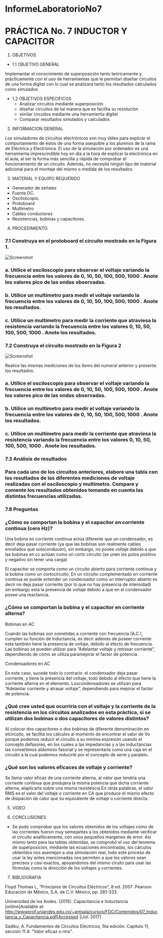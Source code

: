 InformeLaboratorioNo7
==========================
# PRÁCTICA No. 7 INDUCTOR Y CAPACITOR
1. OBJETIVOS
* 1.1 OBJETIVO GENERAL

Implementar el conocimiento de superposición tanto teóricamente y prácticamente con el uso de herramientas que le permitan diseñar circuitos de una forma digital con lo cual se analizara tanto los resultados calculados como simulados 

* 1.2 OBJETIVOS ESPECIFICOS
  * Analizar circuitos mediante superposición
  * diseñar circuitos de tal manera que se facilita su resolución 
  * similar circuitos mediante una herramienta digital 
  * Comparar resultados simulados y calculados 


2. INFORMACION GENERAL 

Los simuladores de circuitos electrónicos son muy útiles para explicar el comportamiento de éstos de una forma asequible a los alumnos de la rama de Eléctrica y Electrónica. El uso de la simulación por ordenador es una herramienta imprescindible hoy en día a la hora de explicar la electrónica en el aula, al ser la forma más sencilla y rápida de comprobar el funcionamiento de un circuito. Además, no necesita ningún tipo de material adicional para el montaje del mismo o medida de los resultados.

3. MATERIAL Y EQUIPO REQUERIDO

- Generador de señales
- Fuente DC.
- Osciloscopio.
- Protoboard
- Multímetro
- Cables conductores
- Resistencias, bobinas y capacitores.


4. PROCEDIMIENTO

### 7.1 Construya en el protoboard el circuito mostrado en la Figura 1.

 ![Screenshot]()

### a. Utilice el osciloscopio para observar el voltaje  variando la frecuencia entre los valores de 0, 10, 50, 100, 500, 1000 . Anote los valores pico de las ondas observadas.


### b. Utilice un multímetro para medir el voltaje  variando la frecuencia entre los valores de 0, 10, 50, 100, 500, 1000 . Anote los resultados.


### c. Utilice un multímetro para medir la corriente que atraviesa la resistencia variando la frecuencia entre los valores 0, 10, 50, 100, 500, 1000 . Anote los resultados.


### 7.2 Construya el circuito mostrado en la Figura 2

 ![Screenshot]()

Realice las mismas mediciones de los ítems del numeral anterior y presente los resultados.

### a. Utilice el osciloscopio para observar el voltaje  variando la frecuencia entre los valores de 0, 10, 50, 100, 500, 1000 . Anote los valores pico de las ondas observadas.


### b. Utilice un multímetro para medir el voltaje  variando la frecuencia entre los valores de 0, 10, 50, 100, 500, 1000 . Anote los resultados.


### c. Utilice un multímetro para medir la corriente que atraviesa la resistencia variando la frecuencia entre los valores 0, 10, 50, 100, 500, 1000 . Anote los resultados.


### 7.3 Análisis de resultados

### Para cada uno de los circuitos anteriores, elabore una tabla con los resultados de las diferentes mediciones de voltaje realizadas con el osciloscopio y multímetro. Compare y comente los resultados obtenidos tomando en cuenta las distintas frecuencias utilizadas.


### 7.8 Preguntas

### ¿Cómo se comportan la bobina y el capacitor en corriente continua (cero Hz)?

Una bobina en corriente continua actúa diferente que un condensador, es decir deja pasar corriente (ya que las bobinas son realmente cables enrollados que soloconducen), sin embargo, no posee voltaje debido a que las bobinas en cc actúan como un corto circuito (se unen los polos positivo y negativo sin tener una carga)

El capacitor se comporta como un circuito abierto para corriente continua y la bobina como un cortocircuito. En un circuito complementado en corriente continua se puede entender un condensador como un interruptor abierto es decir no deja pasar corriente (por lo que no hay presencia de intensidad) sin embargo esta la presencia de voltaje debido a que en el condensador posee una reactancia.


### ¿Cómo se comportan la bobina y el capacitor en corriente alterna?

Bobinas en AC
 
Cuando las bobinas son sometidas a corriente con frecuencia (A.C.), cumplen su función de inductancia, es decir además de poseer corriente esta también tiene la presencia de voltaje, debido al efecto de frecuencia. Las bobinas se pueden utilizar para “Adelantar voltaje y retrasar corriente”, dependiendo de cómo se utiliza paramejorar el factor de potencia.

Condensadores en AC

En este caso, sucede todo lo contrario: el condensador deja pasar corriente, y tiene la presencia del voltaje, todo debido al efecto que tiene la corriente alterna en el elemento. Loscondensadores se utilizan para “Adelantar corriente y atrasar voltaje”, dependiendo para mejorar el factor de potencia.


### ¿Qué cree usted que ocurriría con el voltaje  y la corriente de la resistencia en los circuitos analizados en esta práctica, si se utilizan dos bobinas o dos capacitores de valores distintos?

Al colocar dos capacitores o dos bobinas de diferente denominación en elcircuito, se facilita los cálculos al momento de encontrar el valor de Vo porque podemos reducir el circuito a su mínima expresión usando el concepto defasores, en los cuales a las impedancias y a las inductancias las convertimos aldominio fasorial y se representaría como una caja en el circuito a la cual podemos reducirle por el concepto de serie y paralelo.

### ¿Qué son los valores eficaces de voltaje y corriente?

Se llama valor eficaz de una corriente alterna, al valor que tendría una corriente continua que produjera la misma potencia que dicha corriente alterna, alaplicarla sobre una misma resistencia.En otras palabras, el valor RMS es el valor del voltaje o corriente en CA que produce el mismo efecto de disipación de calor que su equivalente de voltaje o corriente directa.


5. VIDEO



6. CONCLUSIONES

 - Se pudo comprobar que los valores obtenidos de los voltajes como de las corrientes fueron muy semejantes a los obtenidos mediante verificar el circuito analiticamente, con unos pequeños margenes de error.
Asi mismo tanto para las tablas obtenidas, se comprobó el uso del teorema de superposición, mediante las ecuaciones encontradas, los cálculos obtenidos nos asemejan a una silmulación real, todo este proceso de usar la ley antes mencionadas nos permiten a que los valores sean precisos y casi exactos, apoyandonos del mismo ciruito para usar las fórmulas como la dirección de los voltajes y corrientes.

7. BIBLIOGRAFIA

 Floyd Thomas L, “Principios de Circuitos Eléctricos”, 8 ed. 2007 .Pearson Educación de México, S.A. de C.V. México, pp. 281-333.
 
 Universidad de los Andes. (2015). Capacitancia e Inductancia [online]Available at: http://wwwprof.uniandes.edu.co/~antsala/cursos/FDC/Contenidos/07_Inductancia_y_Capacitancia.pdf[Accessed 2Jul. 2017]

Sadiku, A. Fundamentos de Circuitos Eléctricos, 5ta edición. Capítulo 11, sección 11.4: "Valor eficaz o rms".
